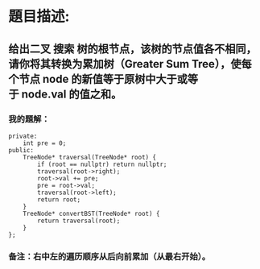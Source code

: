 # 題目描述:
## 给出二叉 搜索 树的根节点，该树的节点值各不相同，请你将其转换为累加树（Greater Sum Tree），使每个节点 node 的新值等于原树中大于或等于 node.val 的值之和。
### 我的題解：
```class Solution {
private:
    int pre = 0;
public:
    TreeNode* traversal(TreeNode* root) {
        if (root == nullptr) return nullptr;
        traversal(root->right);
        root->val += pre;
        pre = root->val;
        traversal(root->left);
        return root;
    }
    TreeNode* convertBST(TreeNode* root) {
        return traversal(root);
    }
};
```
### **备注**：右中左的遍历顺序从后向前累加（从最右开始）。
